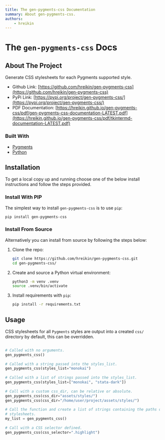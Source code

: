 ```yaml
---
title: The gen-pygments-css Documentation
summary: About gen-pygments-css.
authors:
    - hreikin
---
```

# The `gen-pygments-css` Docs

## About The Project

Generate CSS stylesheets for each Pygments supported style.

- Github Link: [https://github.com/hreikin/gen-pygments-css](https://github.com/hreikin/gen-pygments-css)  
- PyPi Link: [https://pypi.org/project/gen-pygments-css/](https://pypi.org/project/gen-pygments-css/)  
- PDF Documentation: [https://hreikin.github.io/gen-pygments-css/pdf/gen-pygments-css-documentation-LATEST.pdf](https://hreikin.github.io/gen-pygments-css/pdf/tkintermd-documentation-LATEST.pdf)

### Built With

- [Pygments](https://github.com/pygments/pygments)
- [Python](https://www.python.org/)

## Installation

To get a local copy up and running choose one of the below install instructions and follow the steps provided.

### Install With PIP

The simplest way to install `gen-pygments-css` is to use `pip`:

```sh
pip install gen-pygments-css
```

### Install From Source

Alternatively you can install from source by following the steps below:

1. Clone the repo:
   ```sh
   git clone https://github.com/hreikin/gen-pygments-css.git
   cd gen-pygments-css/
   ```
2. Create and source a Python virtual environment:
   ```sh
   python3 -m venv .venv
   source .venv/bin/activate
   ```
3. Install requirements with `pip`:
   ```sh
   pip install -r requirements.txt
   ```

## Usage

CSS stylesheets for all `Pygments` styles are output into a created `css/` 
directory by default, this can be overridden. 
    
```python
        
# Called with no arguments.
gen_pygments_css()
       
# Called with a string passed into the styles_list.
gen_pygments_css(styles_list="monokai")
        
# Called with a list of strings passed into the styles_list.
gen_pygments_css(styles_list=["monokai", "stata-dark"])
       
# Call with a custom css_dir, can be relative or absolute.
gen_pygments_css(css_dir="assets/styles/")
gen_pygments_css(css_dir="/home/user/project/assets/styles/")
        
# Call the function and create a list of strings containing the paths of all 
# stylesheets.
my_list = gen_pygments_css()
        
# Call with a CSS selector defined.
gen_pygments_css(css_selector=".highlight")
        
```